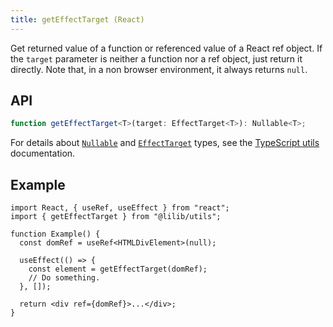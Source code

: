 ```yaml
---
title: getEffectTarget (React)
---
```


Get returned value of a function or referenced value of a React ref object. If the `target` parameter is neither a function nor a ref object, just return it directly. Note that, in a non browser environment, it always returns `null`.

## API

```ts
function getEffectTarget<T>(target: EffectTarget<T>): Nullable<T>;
```

For details about [`Nullable`](./types#nullable) and [`EffectTarget`](./types#effecttarget-react) types, see the [TypeScript utils](./types) documentation.

## Example

```tsx
import React, { useRef, useEffect } from "react";
import { getEffectTarget } from "@lilib/utils";

function Example() {
  const domRef = useRef<HTMLDivElement>(null);

  useEffect(() => {
    const element = getEffectTarget(domRef);
    // Do something.
  }, []);

  return <div ref={domRef}>...</div>;
}
```
